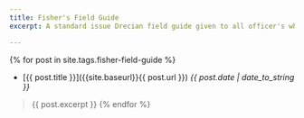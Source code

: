 ```yaml
---
title: Fisher's Field Guide
excerpt: A standard issue Drecian field guide given to all officer's who deploy to the mainland. The Field Guide section itself is only about a fourth of the pages, the rest are blank for the Officer to write their own notes... 

---
```


{% for post in site.tags.fisher-field-guide %}
* [{{ post.title }}]({{site.baseurl}}{{ post.url }}) *{{ post.date | date_to_string }}*
> {{ post.excerpt }}
{% endfor %}
